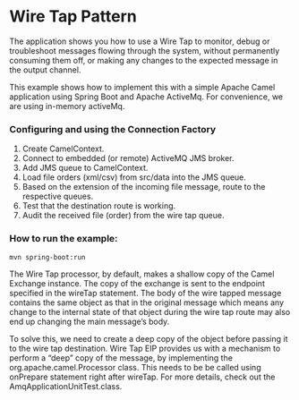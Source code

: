 # Wire Tap Pattern

The application shows you how to use a Wire Tap to monitor, debug or troubleshoot messages flowing through the system, without permanently consuming them off, or making any changes to the expected message in the output channel. 

This example shows how to implement this with a simple Apache Camel application using Spring Boot and Apache ActiveMq.
For convenience, we are using in-memory activeMq.

 

### Configuring and using the Connection Factory

1. Create CamelContext.
2. Connect to embedded (or remote) ActiveMQ JMS broker.
3. Add JMS queue to CamelContext. 
4. Load file orders (xml/csv) from src/data into the JMS queue.
5. Based on the extension of the incoming file message, route to the respective queues.
6. Test that the destination route is working.
7. Audit the received file (order) from the wire tap queue.

### How to run the example:

    mvn spring-boot:run

    
The Wire Tap processor, by default, makes a shallow copy of the Camel Exchange instance. The copy of the exchange is sent to the endpoint specified in the wireTap statement. The body of the wire tapped message contains the same object as that in the original message which means any change to the internal state of that object during the wire tap route may also end up changing the main message’s body.

To solve this, we need to create a deep copy of the object before passing it to the wire tap destination. Wire Tap EIP provides us with a mechanism to perform a “deep” copy of the message, by implementing the org.apache.camel.Processor class. This needs to be be called using onPrepare statement right after wireTap.
For more details, check out the AmqApplicationUnitTest.class.

